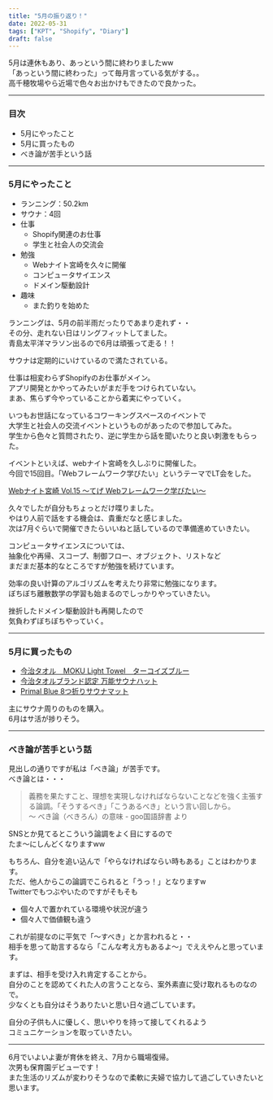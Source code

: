 ```yaml
---
title: "5月の振り返り！"
date: 2022-05-31
tags: ["KPT", "Shopify", "Diary"]
draft: false
---
```


5月は連休もあり、あっという間に終わりましたww  
「あっという間に終わった」って毎月言っている気がする。。  
高千穂牧場やら近場で色々お出かけもできたので良かった。

---

### 目次

- 5月にやったこと
- 5月に買ったもの
- べき論が苦手という話

---

### 5月にやったこと

- ランニング：50.2km
- サウナ：4回
- 仕事
  - Shopify関連のお仕事
  - 学生と社会人の交流会
- 勉強
  - Webナイト宮崎を久々に開催
  - コンピュータサイエンス
  - ドメイン駆動設計
- 趣味
  - また釣りを始めた

ランニングは、5月の前半雨だったりであまり走れず・・  
その分、走れない日はリングフィットしてました。  
青島太平洋マラソン出るので6月は頑張って走る！！  

サウナは定期的にいけているので満たされている。  

仕事は相変わらずShopifyのお仕事がメイン。  
アプリ開発とかやってみたいがまだ手をつけられていない。  
まあ、焦らず今やっていることから着実にやっていく。  

いつもお世話になっているコワーキングスペースのイベントで  
大学生と社会人の交流イベントというものがあったので参加してみた。  
学生から色々と質問されたり、逆に学生から話を聞いたりと良い刺激をもらった。  

イベントといえば、webナイト宮崎を久しぶりに開催した。  
今回で15回目。「Webフレームワーク学びたい」というテーマでLT会をした。  

[Webナイト宮崎 Vol.15 〜てげ Webフレームワーク学びたい〜](https://tegehoge.connpass.com/event/244970/)  

久々でしたが自分もちょっとだけ喋りました。  
やはり人前で話をする機会は、貴重だなと感じました。  
次は7月ぐらいで開催できたらいいねと話しているので準備進めていきたい。  

コンピュータサイエンスについては、  
抽象化や再帰、スコープ、制御フロー、オブジェクト、リストなど  
まだまだ基本的なところですが勉強を続けています。  

効率の良い計算のアルゴリズムを考えたり非常に勉強になります。  
ぼちぼち離散数学の学習も始まるのでしっかりやっていきたい。  

挫折したドメイン駆動設計も再開したので  
気負わずぼちぼちやっていく。

---

### 5月に買ったもの

- [今治タオル　MOKU Light Towel　ターコイズブルー](https://www.amazon.co.jp/gp/product/B07TKBNCHD/)
- [今治タオルブランド認定 万能サウナハット](https://www.amazon.co.jp/gp/product/B09MLQSK54/)
- [Primal Blue 8つ折りサウナマット](https://www.amazon.co.jp/gp/product/B0914Y27PH/)

主にサウナ周りのものを購入。  
6月はサ活が捗りそう。  

---

### べき論が苦手という話

見出しの通りですが私は「べき論」が苦手です。  
べき論とは・・・  

> 義務を果たすこと、理想を実現しなければならないことなどを強く主張する論調。「そうするべき」「こうあるべき」という言い回しから。  
> 〜 べき論（べきろん）の意味 - goo国語辞書 より

SNSとか見てるとこういう論調をよく目にするので  
たま〜にしんどくなりますww  

もちろん、自分を追い込んで「やらなければならい時もある」ことはわかります。  
ただ、他人からこの論調でこられると「うっ！」となりますw  
Twitterでもつぶやいたのですがそもそも  

- 個々人で置かれている環境や状況が違う
- 個々人で価値観も違う

これが前提なのに平気で「〜すべき」とか言われると・・  
相手を思って助言するなら「こんな考え方もあるよ〜」でええやんと思っています。  

まずは、相手を受け入れ肯定することから。  
自分のことを認めてくれた人の言うことなら、案外素直に受け取れるものなので。  
少なくとも自分はそうありたいと思い日々過ごしています。  

自分の子供も人に優しく、思いやりを持って接してくれるよう  
コミュニケーションを取っていきたい。  

---

6月でいよいよ妻が育休を終え、7月から職場復帰。  
次男も保育園デビューです！  
また生活のリズムが変わりそうなので柔軟に夫婦で協力して過ごしていきたいと思います。
